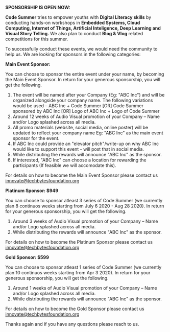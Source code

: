**SPONSORSHIP IS OPEN NOW:**

**Code Summer** tries to empower youths with **Digital Literacy skills** by conducting hands-on workshops in **Embedded Systems, Cloud Computing, Internet of Things, Artificial Inteligence, Deep Learning and Visual Story Telling.**
We also plan to conduct **Blog & Vlog** related competitions for this summer.

To successfully conduct these events, we would need the community to help us. We are looking for sponsors in the following categories:

**Main Event Sponsor:**

You can choose to sponsor the entire event under your name, by becoming the Main Event Sponsor. In return for your generous sponsorship, you will get the following.

1) The event will be named after your Company (Eg: "ABC Inc") and will be organized alongside your company name. The following variations would be used – ABC Inc + Code Summer [OR] Code Summer sponsored by ABC Inc [OR] Logo of ABC Inc + Logo of Code Summer
2) Around 12 weeks of Audio Visual promotion of your Company – Name and/or Logo splashed across all media.
3) All promo materials (website, social media, online poster) will be updated to reflect your company name Eg: "ABC Inc" as the main event sponsor for the event.
4) If ABC Inc could provide an "elevator pitch"/write-up on why ABC Inc would like to support this event - will post that in social media. 
5) While distributing the rewards will announce "ABC Inc" as the sponsor. 
6) If interested, "ABC Inc" can choose a location for rewarding the participants (If feasible we will accomodate this).

For details on how to become the Main Event Sponsor please contact us innovate@techbytesfoundation.org

**Platinum Sponsor: $949**

You can choose to sponsor atleast 3 series of Code Summer (we currently plan 8 continuos weeks starting from July 6 2020 - Aug 28 2020). In return for your generous sponsorship, you will get the following.

1) Around 3 weeks of Audio Visual promotion of your Company – Name and/or Logo splashed across all media.
2) While distributing the rewards will announce "ABC Inc" as the sponsor. 

For details on how to become the Platinum Sponsor please contact us innovate@techbytesfoundation.org

**Gold Sponsor: $599**

You can choose to sponsor atleast 1 series of Code Summer (we currently plan 10 continuos weeks starting from Apr 3 2020). In return for your generous sponsorship, you will get the following.

1) Around 1 weeks of Audio Visual promotion of your Company – Name and/or Logo splashed across all media.
2) While distributing the rewards will announce "ABC Inc" as the sponsor. 

For details on how to become the Gold Sponsor please contact us innovate@techbytesfoundation.org

Thanks again and if you have any questions please reach to us.